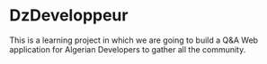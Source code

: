 # DzDeveloppeur
This is a learning project in which we are going to build a Q&amp;A Web application for Algerian Developers to gather all the community.

